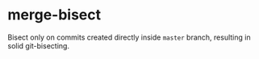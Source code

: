 # merge-bisect
Bisect only on commits created directly inside `master` branch, resulting in solid git-bisecting.
